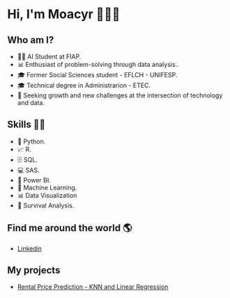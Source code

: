 # **Hi, I'm Moacyr** 👨‍💻👋 

## Who am I? 

* 👨‍💻 AI Student at FIAP.
* 📊 Enthusiast of problem-solving through data analysis..
* 🎓 Former Social Sciences student - EFLCH - UNIFESP.
* 🎓 Technical degree in Administrarion - ETEC.
* 🚀 Seeking growth and new challenges at the intersection of technology and data.

## Skills 👨‍💻

* 🐍 Python.
* 📈 R.
* 🗄 SQL.
* 💻 SAS.
* 🧮 Power BI.
* 🔮 Machine Learning. 
* 📊 Data Visualization
* 🧪 Survival Analysis.

## Find me around the world :earth_americas:

*  [Linkedin]( https://www.linkedin.com/in/moacyr-cabral/)


## **My projects**

* [Rental Price Prediction - KNN and Linear Regression](https://github.com/moacyrsz/)
